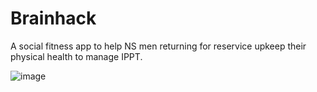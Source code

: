 # Brainhack
A social fitness app to help NS men returning for reservice upkeep their physical health to manage IPPT.

![image](https://user-images.githubusercontent.com/82921640/173603463-ef002e0d-150a-4155-84d0-52eb322e0a41.png)
